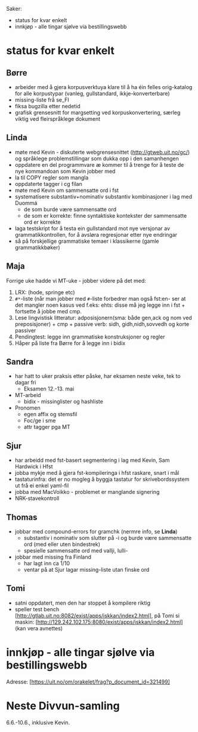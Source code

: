 Saker:
* status for kvar enkelt
* innkjøp - alle tingar sjølve via bestillingswebb

# status for kvar enkelt

## Børre
* arbeider med å gjera korpusverktuya klare til å ha éin felles orig-katalog
  for alle korpustypar (vanleg, gullstandard, ikkje-konverterbare)
* missing-liste frå se_FI
* fiksa bugzilla etter nedetid
* grafisk grensesnitt for margsetting ved korpuskonvertering, særleg viktig ved
  fleirspråklege dokument

## Linda
* møte med Kevin - diskuterte webgrensesnittet (http://gtweb.uit.no/gc/) og
  språklege problemstillingar som dukka opp i den samanhengen
* oppdatere en del programmvare æ kommer til å trenge for å teste de nye
  kommandoan som Kevin jobber med
* la til COPY regler som mangla
* oppdaterte tagger i cg filan
* møte med Kevin om sammensatte ord i fst
* systematisere substantiv+nominativ substantiv kombinasjoner i lag med Duommá
    - de som burde være sammensatte ord
    - de som er korrekte: finne syntaktiske kontekster der sammensatte ord er
   korrekte
* laga testskript for å testa ein gullstandard mot nye versjonar av
  grammatikkontrollen, for å avsløra regresjonar etter nye endringar
* så på forskjellige grammatiske temaer i klassikerne (gamle grammatikkbøker)

## Maja
Forrige uke hadde vi MT-uke - jobber videre på det med:
1. LRX: (hode, springe etc)
1. `#*`-liste (når man jobber med `#`-liste forbedrer man også fst:en- ser at
  det mangler noen kasus ved f.eks: ehts: disse må jeg legge inn i fst +
  fortsette å jobbe med cmp.
1. Lese lingvistisk litteratur: adposisjonern(sma: både gen,ack og nom ved
  preposisjoner) + cmp + passive verb: sidh, gidh,nidh,sovvedh og korte passiver
1. Pendingtest: legge inn grammatiske konstruksjoner og regler
1. Håper på liste fra Børre for å legge inn i bidix

## Sandra
* har hatt to uker praksis etter påske, har eksamen neste veke, tek to dagar fri
    - Eksamen 12.-13. mai
* MT-arbeid
    - bidix - missinglister og hashliste
* Pronomen
    - egen affix og stemsfil
    - Foc/ge i sme
    - attr tagger pga MT

## Sjur
* har arbeidd med fst-basert segmentering i lag med Kevin, Sam Hardwick i Hfst
* jobba mykje med å gjera fst-kompileringa i hfst raskare, snart i mål
* tastaturinfra: det er no mogleg å byggja tastatur for skrivebordssystem ut frå
  ei enkel yaml-fil
* jobba med MacVoikko - problemet er manglande signering
* NRK-stavekontroll

## Thomas
* jobbar med compound-errors for gramchk (nermre info, se **Linda**)
    - substantiv i nominativ som slutter på -i og burde være sammensatte ord (med
   eller uten bindestrek)
    - spesielle sammensatte ord med vallji, lulli-
* jobbar med missing fra Finland
    - har lagt inn ca 1/10
    - ventar på at Sjur lagar missing-liste utan finske ord

## Tomi
* satni oppdatert, men den har stoppet å kompilere riktig
* speller test bench [http://gtlab.uit.no:8082/exist/apps/iskkan/index2.html],
  på Tomi si maskin: [http://129.242.102.175:8080/exist/apps/iskkan/index2.html]
  (kan vera avnettes)

# innkjøp - alle tingar sjølve via bestillingswebb
Adresse: [https://uit.no/om/orakelet/frag?p_document_id=321499]

# Neste Divvun-samling

6.6.-10.6., inklusive Kevin.
